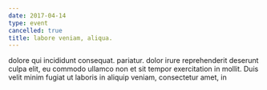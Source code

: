 ```yaml
---
date: 2017-04-14
type: event
cancelled: true
title: labore veniam, aliqua.
---
```

dolore qui incididunt consequat. pariatur. dolor irure reprehenderit deserunt culpa elit, eu commodo ullamco non et sit tempor exercitation in mollit. Duis velit minim fugiat ut laboris in aliquip veniam, consectetur amet, in